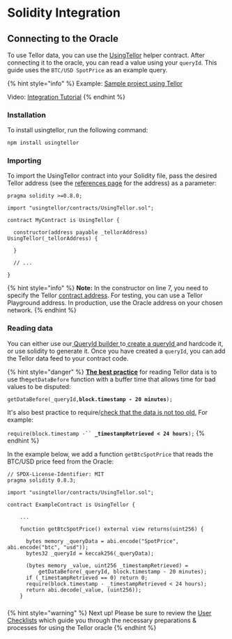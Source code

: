 # Solidity Integration

## Connecting to the Oracle

To use Tellor data, you can use the [UsingTellor](https://github.com/tellor-io/usingtellor) helper contract. After connecting it to the oracle, you can read a value using your `queryId`. This guide uses the `BTC/USD SpotPrice` as an example query.

{% hint style="info" %}
Example: [Sample project using Tellor](https://github.com/tellor-io/sampleUsingTellor)

Video: [Integration Tutorial](https://www.youtube.com/watch?v=1UMa9TACx48)
{% endhint %}

### Installation

To install usingtellor, run the following command:

```bash
npm install usingtellor
```

### Importing

To import the UsingTellor contract into your Solidity file, pass the desired Tellor address (see the [references page](https://docs.tellor.io/tellor/the-basics/contracts-reference) for the address) as a parameter:

```solidity
pragma solidity >=0.8.0;

import "usingtellor/contracts/UsingTellor.sol";

contract MyContract is UsingTellor {

  constructor(address payable _tellorAddress) UsingTellor(_tellorAddress) {

  }

  // ...

}
```

{% hint style="info" %}
**Note:** In the constructor on line 7, you need to specify the Tellor [contract address](https://docs.tellor.io/tellor/the-basics/contracts-reference). For testing, you can use a Tellor Playground address. In production, use the Oracle address on your chosen network.
{% endhint %}

### Reading data

You can either use our[ QueryId builder ](https://tellor.io/queryidbuilder)to[ create a queryId ](creating-a-query.md)and hardcode it, or use solidity to generate it. Once you have created a `queryId`, you can add the Tellor data feed to your contract code.

{% hint style="danger" %}
[**The best practice**](user-checklists.md#build-in-a-delay-to-allow-time-for-disputes-on-bad-data) for reading Tellor data is to use the`getDataBefore` function with a buffer time that allows time for bad values to be disputed:

`getDataBefore(_queryId,`**`block.timestamp - 20 minutes`**`);`

It's also best practice to require/[check that the data is not too old.](user-checklists.md#ensure-that-you-dont-use-data-that-is-too-old) For example:

`require(block.timestamp -`` `**`_timestampRetrieved < 24 hours`**`);`
{% endhint %}

In the example below, we add a function `getBtcSpotPrice` that reads the BTC/USD price feed from the Oracle:

```solidity
// SPDX-License-Identifier: MIT
pragma solidity 0.8.3;

import "usingtellor/contracts/UsingTellor.sol";

contract ExampleContract is UsingTellor {

    ...

    function getBtcSpotPrice() external view returns(uint256) {
    
      bytes memory _queryData = abi.encode("SpotPrice", abi.encode("btc", "usd"));
      bytes32 _queryId = keccak256(_queryData);
      
      (bytes memory _value, uint256 _timestampRetrieved) =
          getDataBefore(_queryId, block.timestamp - 20 minutes);
      if (_timestampRetrieved == 0) return 0;
      require(block.timestamp - _timestampRetrieved < 24 hours);
      return abi.decode(_value, (uint256));
    }
```

###

{% hint style="warning" %}
Next up!  Please be sure to review the [User Checklists](user-checklists.md) which guide you through the necessary preparations & processes for using the Tellor oracle
{% endhint %}

